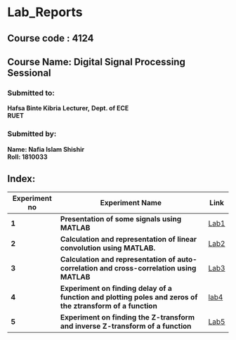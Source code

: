 # Lab_Reports
## Course code : 4124
## Course Name: Digital Signal Processing Sessional

### Submitted to:
**Hafsa Binte Kibria**
**Lecturer,**
**Dept. of ECE**                                                                                                     
**RUET**

### Submitted by:	
**Name:  Nafia Islam Shishir**   
**Roll:    1810033**

## Index:
| Experiment no | Experiment Name | Link |
| --- | --- | --- |
| **1** | **Presentation of some signals using MATLAB** | [Lab1](https://github.com/Nafia-Shishir/Lab_Reports-4124-1810033/tree/master/Lab1) |
| **2** | **Calculation and representation of linear convolution using MATLAB.** | [Lab2](https://github.com/Nafia-Shishir/Lab_Reports-4124-1810033/tree/master/Lab2) |
| **3** | **Calculation and representation of auto-correlation and cross-correlation using MATLAB** | [Lab3](https://github.com/Nafia-Shishir/Lab_Reports-4124-1810033/tree/master/Lab3) |
| **4** | **Experiment on finding delay of a function and plotting poles and zeros of the ztransform of a function** | [lab4](https://github.com/Nafia-Shishir/Lab_Reports-4124-1810033/tree/master/Lab4) |
| **5** | **Experiment on finding the Z-transform and inverse Z-transform of a function** | [Lab5](https://github.com/Nafia-Shishir/Lab_Reports-4124-1810033/tree/master/Lab5) |

